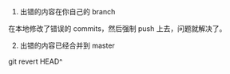 1. 出错的内容在你自己的 branch

在本地修改了错误的 commits，然后强制 push 上去，问题就解决了。

2. 出错的内容已经合并到 master

git revert HEAD^